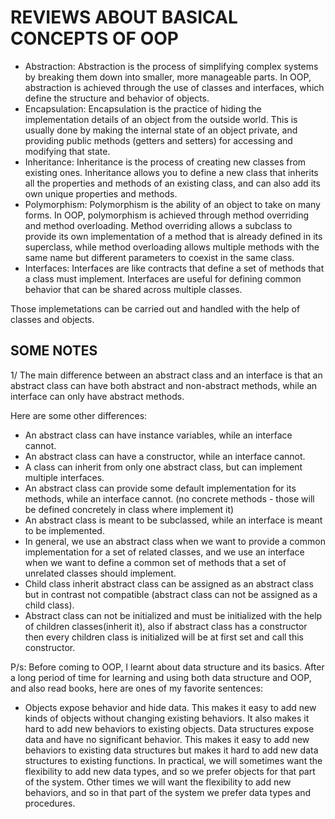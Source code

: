 # REVIEWS ABOUT BASICAL CONCEPTS OF OOP #
  * Abstraction: Abstraction is the process of simplifying complex systems by breaking them down into smaller, more manageable parts. In OOP, abstraction is achieved through the use of classes and interfaces, which define the structure and behavior of objects.
  * Encapsulation: Encapsulation is the practice of hiding the implementation details of an object from the outside world. This is usually done by making the internal state of an object private, and providing public methods (getters and setters) for accessing and modifying that state.
  * Inheritance: Inheritance is the process of creating new classes from existing ones. Inheritance allows you to define a new class that inherits all the properties and methods of an existing class, and can also add its own unique properties and methods.
  * Polymorphism: Polymorphism is the ability of an object to take on many forms. In OOP, polymorphism is achieved through method overriding and method overloading. Method overriding allows a subclass to provide its own implementation of a method that is already defined in its superclass, while method overloading allows multiple methods with the same name but different parameters to coexist in the same class.
  * Interfaces: Interfaces are like contracts that define a set of methods that a class must implement. Interfaces are useful for defining common behavior that can be shared across multiple classes.

Those implemetations can be carried out and handled with the help of classes and objects.

## SOME NOTES 
1/ The main difference between an abstract class and an interface is that an abstract class can have both abstract and non-abstract methods, while an interface can only have abstract methods.

Here are some other differences:

- An abstract class can have instance variables, while an interface cannot.
- An abstract class can have a constructor, while an interface cannot.
- A class can inherit from only one abstract class, but can implement multiple interfaces.
- An abstract class can provide some default implementation for its methods, while an interface cannot. (no concrete methods - those will be defined concretely in class where implement it)
- An abstract class is meant to be subclassed, while an interface is meant to be implemented.
- In general, we use an abstract class when we want to provide a common implementation for a set of related classes, and we use an interface when we want to define a common set of methods that a set of unrelated classes should implement.
- Child class inherit abstract class can be assigned as an abstract class but in contrast not compatible (abstract class can not be assigned as a child class).
- Abstract class can not be initialized and must be initialized with the help of children classes(inherit it), also if abstract class has a constructor then every children class is initialized will be at first set and call this constructor.

P/s: Before coming to OOP, I learnt about data structure and its basics. After a long period of time for learning and using both data structure and OOP, and also read books, here are ones of my favorite sentences: 
- Objects expose behavior and hide data. This makes it easy to add new kinds of objects without changing existing behaviors. It also makes it hard to add new behaviors to existing objects. Data structures expose data and have no significant behavior. This makes it easy to add new behaviors to existing data structures but makes it hard to add new data structures to existing functions. In practical, we will sometimes want the flexibility to add new data types, and so we prefer objects for that part of the system. Other times we will want the flexibility to add new behaviors, and so in that part of the system we prefer data types and procedures.



